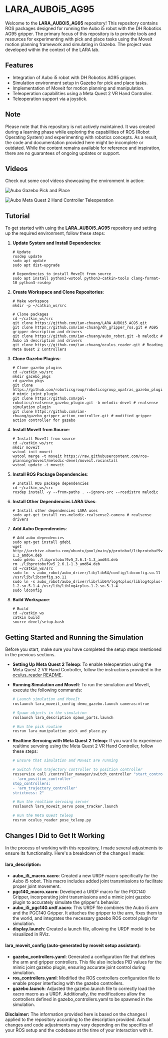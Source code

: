 # LARA_AUBOi5_AG95

Welcome to the **LARA_AUBOi5_AG95** repository! This repository contains ROS packages designed for running the Aubo i5 robot with the DH Robotics AG95 gripper. The primary focus of this repository is to provide tools and resources for experimenting with pick and place tasks using the Moveit motion planning framework and simulating in Gazebo. The project was developed within the context of the LARA lab.

## Features

- Integration of Aubo i5 robot with DH Robotics AG95 gripper.
- Simulation environment setup in Gazebo for pick and place tasks.
- Implementation of Moveit for motion planning and manipulation.
- Teleoperation capabilities using a Meta Quest 2 VR Hand Controller.
- Teleoperation support via a joystick.

## Note

Please note that this repository is not actively maintained. It was created during a learning phase while exploring the capabilities of ROS (Robot Operating System) and experimenting with robotics concepts. As a result, the code and documentation provided here might be incomplete or outdated. While the content remains available for reference and inspiration, there are no guarantees of ongoing updates or support.

## Videos

Check out some cool videos showcasing the environment in action:

![Aubo Gazebo Pick and Place](media/aubo_gazebo.gif)

![Aubo Meta Quest 2 Hand Controller Teleoperation](media/aubo_vr.gif)

## Tutorial

To get started with using the **LARA_AUBOi5_AG95** repository and setting up the required environment, follow these steps:

1. **Update System and Install Dependencies**:

    ```
    # Update
    rosdep update
    sudo apt update
    sudo apt dist-upgrade
  
    # Dependencies to install MoveIt from source
    sudo apt install python3-wstool python3-catkin-tools clang-format-10 python3-rosdep
    ```

2. **Create Workspace and Clone Repositories**:

    ```
    # Make workspace
    mkdir -p ~/catkin_ws/src
  
    # Clone packages
    cd ~/catkin_ws/src
    git clone https://github.com/ian-chuang/LARA_AUBOi5_AG95.git 
    git clone https://github.com/ian-chuang/dh_gripper_ros.git # AG95 gripper description and drivers
    git clone https://github.com/ian-chuang/aubo_robot.git -b melodic # Aubo i5 description and drivers
    git clone https://github.com/ian-chuang/oculus_reader.git # Reading Meta Quest 2 Controllers
    ```

3. **Clone Gazebo Plugins**:

    ```
    # Clone gazebo plugins
    cd ~/catkin_ws/src
    mkdir gazebo_pkgs
    cd gazebo_pkgs
    git clone https://github.com/roboticsgroup/roboticsgroup_upatras_gazebo_plugins.git # mimic joint plugin
    git clone https://github.com/pal-robotics/realsense_gazebo_plugin.git -b melodic-devel # realsense simulation plugin
    git clone https://github.com/ian-chuang/gazebo_gripper_action_controller.git # modified gripper action controller for gazebo
    ```

4. **Install MoveIt from Source**:

    ```
    # Install MoveIt from source
    cd ~/catkin_ws/src
    mkdir moveit
    wstool init moveit
    wstool merge -t moveit https://raw.githubusercontent.com/ros-planning/moveit/melodic-devel/moveit.rosinstall
    wstool update -t moveit
    ```

5. **Install ROS Package Dependencies**:

    ```
    # Install ROS package dependencies
    cd ~/catkin_ws/src
    rosdep install -y --from-paths . --ignore-src --rosdistro melodic
    ```

6. **Install Other Dependencies LARA Uses**:

    ```
    # Install other dependencies LARA uses
    sudo apt-get install ros-melodic-realsense2-camera # realsense drivers
    ```

7. **Add Aubo Dependencies**:

    ```
    # Add aubo dependencies 
    sudo apt-get install gdebi
    wget http://archive.ubuntu.com/ubuntu/pool/main/p/protobuf/libprotobuf9v5_2.6.1-1.3_amd64.deb 
    sudo gdebi ./libprotobuf9v5_2.6.1-1.3_amd64.deb
    rm ./libprotobuf9v5_2.6.1-1.3_amd64.deb
    cd ~/catkin_ws/src
    sudo ln -s aubo_robot/aubo_driver/lib/lib64/config/libconfig.so.11 /usr/lib/libconfig.so.11
    sudo ln -s aubo_robot/aubo_driver/lib/lib64/log4cplus/liblog4cplus-1.2.so.5.1.4 /usr/lib/liblog4cplus-1.2.so.5.1.4
    sudo ldconfig
    ```

8. **Build Workspace**:

    ```
    # Build
    cd ~/catkin_ws
    catkin build
    source devel/setup.bash
    ```
    
## Getting Started and Running the Simulation

Before you start, make sure you have completed the setup steps mentioned in the previous sections.

* **Setting Up Meta Quest 2 Teleop**:
  To enable teleoperation using the Meta Quest 2 VR Hand Controller, follow the instructions provided in the [oculus_reader README](https://github.com/ian-chuang/oculus_reader/blob/main/README.md).

* **Running Simulation and MoveIt**:
  To run the simulation and MoveIt, execute the following commands:

  ```bash
  # Launch simulation and MoveIt
  roslaunch lara_moveit_config demo_gazebo.launch cameras:=true
  
  # Spawn objects in the simulation
  roslaunch lara_description spawn_parts.launch
  
  # Run the pick routine
  rosrun lara_manipulation pick_and_place.py
  ```
  
* **Realtime Servoing with Meta Quest 2 Teleop**:
  If you want to experience realtime servoing using the Meta Quest 2 VR Hand Controller, follow these steps:

  ```bash
  # Ensure that simulation and MoveIt are running
  
  # Switch from trajectory controller to position controller
  rosservice call /controller_manager/switch_controller "start_controllers:
  - 'arm_position_controller'
  stop_controllers:
  - 'arm_trajectory_controller'
  strictness: 2"
  
  # Run the realtime servoing server
  roslaunch lara_moveit_servo pose_tracker.launch
  
  # Run the Meta Quest teleop
  rosrun oculus_reader pose_teleop.py
  ```

## Changes I Did to Get It Working

In the process of working with this repository, I made several adjustments to ensure its functionality. Here's a breakdown of the changes I made:

#### lara_description:
* **aubo_i5_macro.xacro**: Created a new URDF macro specifically for the Aubo i5 robot. This macro includes added joint transmissions to facilitate proper joint movement.
* **pgc140_macro.xacro**: Developed a URDF macro for the PGC140 Gripper, incorporating joint transmissions and a mimic joint gazebo plugin to accurately simulate the gripper's behavior.
* **aubo_i5_pgc140.urdf.xacro**: This URDF file combines the Aubo i5 arm and the PGC140 Gripper. It attaches the gripper to the arm, fixes them to the world, and integrates the necessary gazebo ROS control plugin for simulation.
* **display.launch**: Created a launch file, allowing the URDF model to be visualized in RViz.

#### lara_moveit_config (auto-generated by moveit setup assistant):
* **gazebo_controllers.yaml**: Generated a configuration file that defines the arm and gripper controllers. This file also includes PID values for the mimic joint gazebo plugin, ensuring accurate joint control during simulation.
* **ros_controllers.yaml**: Modified the ROS controllers configuration file to enable proper interfacing with the gazebo controllers.
* **gazebo.launch**: Adjusted the gazebo.launch file to correctly load the xacro macro as a URDF. Additionally, the modifications allow the controllers defined in gazebo_controllers.yaml to be spawned in the simulation.

**Disclaimer:** The information provided here is based on the changes I applied to the repository according to the description provided. Actual changes and code adjustments may vary depending on the specifics of your ROS setup and the codebase at the time of your interaction with it.
